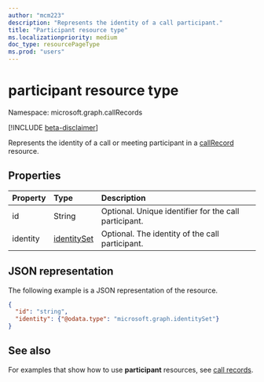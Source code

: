 ```yaml
---
author: "mcm223"
description: "Represents the identity of a call participant."
title: "Participant resource type"
ms.localizationpriority: medium
doc_type: resourcePageType
ms.prod: "users"
---
```

# participant resource type

Namespace: microsoft.graph.callRecords

[!INCLUDE [beta-disclaimer](../../includes/beta-disclaimer.md)]

Represents the identity of a call or meeting participant in a [callRecord](callrecords-callrecord.md) resource.

## Properties

| Property    | Type                       | Description                                             |
|:---------|:------------------------------|:--------------------------------------------------------|
| id       | String                        | Optional. Unique identifier for the call participant.     |
| identity | [identitySet](identityset.md) | Optional. The identity of the call participant.           |


## JSON representation

The following example is a JSON representation of the resource.

<!-- {
  "blockType": "resource",
  "@odata.type": "microsoft.graph.callRecords.participant",
  "optionalProperties": [
    "id",
    "identity"
  ],
  "openType": true
} -->
```json
{
  "id": "string",
  "identity": {"@odata.type": "microsoft.graph.identitySet"}
}
```

## See also

For examples that show how to use **participant** resources, see [call records](callrecords-callrecord.md).